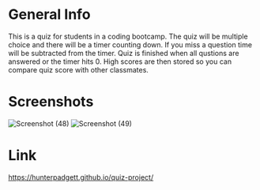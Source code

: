 # General Info 
This is a quiz for students in a coding bootcamp. The quiz will be multiple choice and there will be a timer counting down. If you miss a question time will be subtracted from the timer. Quiz is finished when all qustions are answered or the timer hits 0. High scores are then stored so you can compare quiz score with other classmates.

# Screenshots
![Screenshot (48)](https://user-images.githubusercontent.com/106113692/176803645-1df0034c-74d6-48a9-aa1b-eb719b9cbe70.png)
![Screenshot (49)](https://user-images.githubusercontent.com/106113692/176803646-b49b1fd6-753e-4f84-89a6-43a09517259f.png)

# Link
https://hunterpadgett.github.io/quiz-project/
